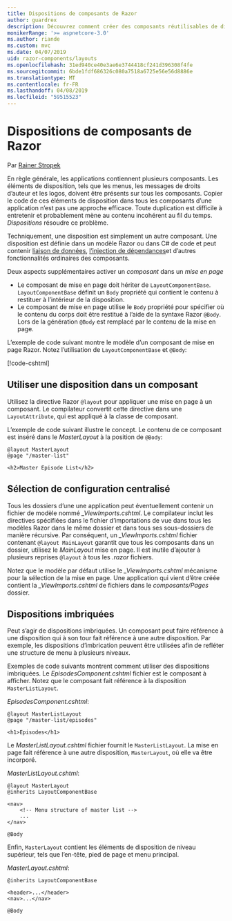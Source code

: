 ```yaml
---
title: Dispositions de composants de Razor
author: guardrex
description: Découvrez comment créer des composants réutilisables de disposition pour les applications de composants de Razor.
monikerRange: '>= aspnetcore-3.0'
ms.author: riande
ms.custom: mvc
ms.date: 04/07/2019
uid: razor-components/layouts
ms.openlocfilehash: 31ed940ce40e3ae6e3744418cf241d396308f4fe
ms.sourcegitcommit: 6bde1fdf686326c080a7518a6725e56e56d8886e
ms.translationtype: MT
ms.contentlocale: fr-FR
ms.lasthandoff: 04/08/2019
ms.locfileid: "59515523"
---
```

# <a name="razor-components-layouts"></a>Dispositions de composants de Razor

Par [Rainer Stropek](https://www.timecockpit.com)

En règle générale, les applications contiennent plusieurs composants. Les éléments de disposition, tels que les menus, les messages de droits d’auteur et les logos, doivent être présents sur tous les composants. Copier le code de ces éléments de disposition dans tous les composants d’une application n’est pas une approche efficace. Toute duplication est difficile à entretenir et probablement mène au contenu incohérent au fil du temps. *Dispositions* résoudre ce problème.

Techniquement, une disposition est simplement un autre composant. Une disposition est définie dans un modèle Razor ou dans C# de code et peut contenir [liaison de données](xref:razor-components/components#data-binding), [l’injection de dépendances](xref:razor-components/dependency-injection)et d’autres fonctionnalités ordinaires des composants.

Deux aspects supplémentaires activer un *composant* dans un *mise en page*

* Le composant de mise en page doit hériter de `LayoutComponentBase`. `LayoutComponentBase` définit un `Body` propriété qui contient le contenu à restituer à l’intérieur de la disposition.
* Le composant de mise en page utilise le `Body` propriété pour spécifier où le contenu du corps doit être restitué à l’aide de la syntaxe Razor `@Body`. Lors de la génération `@Body` est remplacé par le contenu de la mise en page.

L’exemple de code suivant montre le modèle d’un composant de mise en page Razor. Notez l’utilisation de `LayoutComponentBase` et `@Body`:

[!code-cshtml[](layouts/sample_snapshot/3.x/MasterLayout.cshtml)]

## <a name="use-a-layout-in-a-component"></a>Utiliser une disposition dans un composant

Utilisez la directive Razor `@layout` pour appliquer une mise en page à un composant. Le compilateur convertit cette directive dans une `LayoutAttribute`, qui est appliqué à la classe de composant.

L’exemple de code suivant illustre le concept. Le contenu de ce composant est inséré dans le *MasterLayout* à la position de `@Body`:

```cshtml
@layout MasterLayout
@page "/master-list"

<h2>Master Episode List</h2>
```

## <a name="centralized-layout-selection"></a>Sélection de configuration centralisé

Tous les dossiers d’une une application peut éventuellement contenir un fichier de modèle nommé *_ViewImports.cshtml*. Le compilateur inclut les directives spécifiées dans le fichier d’importations de vue dans tous les modèles Razor dans le même dossier et dans tous ses sous-dossiers de manière récursive. Par conséquent, un *_ViewImports.cshtml* fichier contenant `@layout MainLayout` garantit que tous les composants dans un dossier, utilisez le *MainLayout* mise en page. Il est inutile d’ajouter à plusieurs reprises `@layout` à tous les *.razor* fichiers.

Notez que le modèle par défaut utilise le *_ViewImports.cshtml* mécanisme pour la sélection de la mise en page. Une application qui vient d’être créée contient la *_ViewImports.cshtml* de fichiers dans le *composants/Pages* dossier.

## <a name="nested-layouts"></a>Dispositions imbriquées

Peut s’agir de dispositions imbriquées. Un composant peut faire référence à une disposition qui à son tour fait référence à une autre disposition. Par exemple, les dispositions d’imbrication peuvent être utilisées afin de refléter une structure de menu à plusieurs niveaux.

Exemples de code suivants montrent comment utiliser des dispositions imbriquées. Le *EpisodesComponent.cshtml* fichier est le composant à afficher. Notez que le composant fait référence à la disposition `MasterListLayout`.

*EpisodesComponent.cshtml*:

```cshtml
@layout MasterListLayout
@page "/master-list/episodes"

<h1>Episodes</h1>
```

Le *MasterListLayout.cshtml* fichier fournit le `MasterListLayout`. La mise en page fait référence à une autre disposition, `MasterLayout`, où elle va être incorporé.

*MasterListLayout.cshtml*:

```cshtml
@layout MasterLayout
@inherits LayoutComponentBase

<nav>
    <!-- Menu structure of master list -->
    ...
</nav>

@Body
```

Enfin, `MasterLayout` contient les éléments de disposition de niveau supérieur, tels que l’en-tête, pied de page et menu principal.

*MasterLayout.cshtml*:

```cshtml
@inherits LayoutComponentBase

<header>...</header>
<nav>...</nav>

@Body
```

